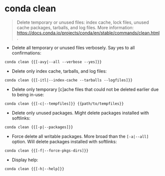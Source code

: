 # conda clean

> Delete temporary or unused files: index cache, lock files, unused cache packages, tarballs, and log files.
> More information: <https://docs.conda.io/projects/conda/en/stable/commands/clean.html>.

- Delete all temporary or unused files verbosely. Say yes to all confirmations:

`conda clean {{[-avy|--all --verbose --yes]}}`

- Delete only index cache, tarballs, and log files:

`conda clean {{[-itl|--index-cache --tarballs --logfiles]}}`

- Delete only temporary [c]ache files that could not be deleted earlier due to being in-use:

`conda clean {{[-c|--tempfiles]}} {{path/to/tempfiles}}`

- Delete only unused packages. Might delete packages installed with softlinks:

`conda clean {{[-p|--packages]}}`

- Force delete all writable packages. More broad than the `[-a|--all]` option. Will delete packages installed with softlinks:

`conda clean {{[-f|--force-pkgs-dirs]}}`

- Display help:

`conda clean {{[-h|--help]}}`
